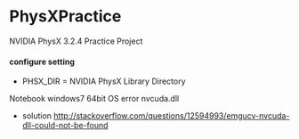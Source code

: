 PhysXPractice
=============

NVIDIA PhysX 3.2.4 Practice Project 

#### configure setting
* PHSX_DIR = NVIDIA PhysX Library Directory

Notebook windows7 64bit OS error nvcuda.dll
* solution http://stackoverflow.com/questions/12594993/emgucv-nvcuda-dll-could-not-be-found

